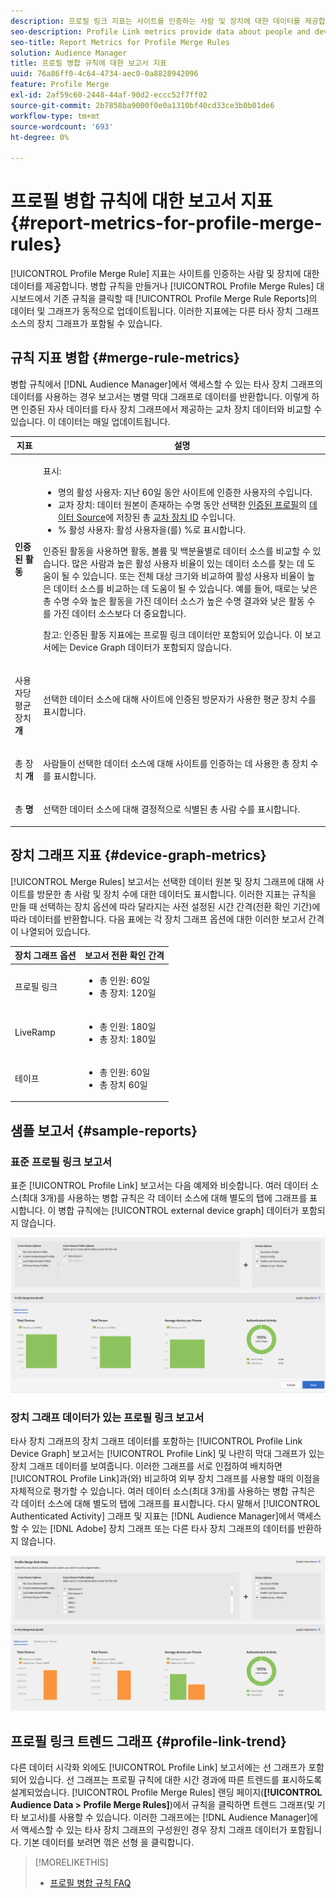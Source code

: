 ```yaml
---
description: 프로필 링크 지표는 사이트를 인증하는 사람 및 장치에 대한 데이터를 제공합니다. 프로필 링크의 데이터 및 그래프는 병합 규칙을 생성하거나 프로필 병합 규칙 대시보드에서 기존 규칙을 클릭할 때 동적으로 업데이트됩니다. 이러한 지표에는 다른 타사 장치 그래프 소스의 장치 그래프가 포함될 수 있습니다.
seo-description: Profile Link metrics provide data about people and devices that authenticate to your site. The data and graphs in Profile Link update dynamically as you create a merge rules or when you click an existing rule from the Profile Merge Rules dashboard. These metrics can include device graph from other third-party device graph sources.
seo-title: Report Metrics for Profile Merge Rules
solution: Audience Manager
title: 프로필 병합 규칙에 대한 보고서 지표
uuid: 76a86ff0-4c64-4734-aec0-0a8828942096
feature: Profile Merge
exl-id: 2af59c60-2448-44af-90d2-eccc52f7ff02
source-git-commit: 2b7858ba9000f0e0a1310bf40cd33ce3b0b01de6
workflow-type: tm+mt
source-wordcount: '693'
ht-degree: 0%

---
```


# 프로필 병합 규칙에 대한 보고서 지표 {#report-metrics-for-profile-merge-rules}

[!UICONTROL Profile Merge Rule] 지표는 사이트를 인증하는 사람 및 장치에 대한 데이터를 제공합니다. 병합 규칙을 만들거나 [!UICONTROL Profile Merge Rules] 대시보드에서 기존 규칙을 클릭할 때 [!UICONTROL Profile Merge Rule Reports]의 데이터 및 그래프가 동적으로 업데이트됩니다. 이러한 지표에는 다른 타사 장치 그래프 소스의 장치 그래프가 포함될 수 있습니다.

## 규칙 지표 병합 {#merge-rule-metrics}

병합 규칙에서 [!DNL Audience Manager]에서 액세스할 수 있는 타사 장치 그래프의 데이터를 사용하는 경우 보고서는 병렬 막대 그래프로 데이터를 반환합니다. 이렇게 하면 인증된 자사 데이터를 타사 장치 그래프에서 제공하는 교차 장치 데이터와 비교할 수 있습니다. 이 데이터는 매일 업데이트됩니다.

<table id="table_A7FB2F9804F84AC8A6DD05C0E6EE7555"> 
 <thead> 
  <tr> 
   <th colname="col1" class="entry"> 지표 </th> 
   <th colname="col2" class="entry"> 설명 </th> 
  </tr> 
 </thead>
 <tbody> 
  <tr> 
   <td colname="col1"> <p> <b><span class="wintitle"> 인증된 활동</span></b> </p> </td> 
   <td colname="col2"> <p>표시: </p> 
    <ul id="ul_7F7373919A4A49028EF4BF7B28D9F8E9"> 
     <li id="li_FE2F93C496D64ED8928B3E522C9585EA"> <span class="wintitle">명의 활성 사용자</span>: 지난 60일 동안 사이트에 인증한 사용자의 수입니다. </li> 
     <li id="li_60CFD26EE68B442683C0ED5FED1A79C8"> <span class="wintitle"> 교차 장치</span>: 데이터 원본이 존재하는 수명 동안 선택한 <a href="merge-rule-definitions.md"> 인증된 프로필</a>의 <a href="https://experienceleague.adobe.com/docs/audience-manager/user-guide/features/data-sources/manage-datasources.html?lang=ko"> 데이터 Source</a>에 저장된 총 <a href="merge-rules-start.md#create-data-source"> 교차 장치 ID</a> 수입니다. </li> 
     <li id="li_F2F07B6A326C4A18B79A0CF2C47D9677"> <span class="wintitle"> % 활성 사용자</span>: <span class="wintitle"> 활성 사용자</span>을(를) %로 표시합니다. </li> 
    </ul> <p> <span class="wintitle"> 인증된 활동</span>을 사용하면 활동, 볼륨 및 백분율별로 데이터 소스를 비교할 수 있습니다. 많은 사람과 높은 활성 사용자 비율이 있는 데이터 소스를 찾는 데 도움이 될 수 있습니다. 또는 전체 대상 크기와 비교하여 활성 사용자 비율이 높은 데이터 소스를 비교하는 데 도움이 될 수 있습니다. 예를 들어, 때로는 낮은 총 수명 수와 높은 활동을 가진 데이터 소스가 높은 수명 결과와 낮은 활동 수를 가진 데이터 소스보다 더 중요합니다. </p> <p> <p>참고: <span class="wintitle"> 인증된 활동</span> 지표에는 <span class="wintitle"> 프로필 링크</span> 데이터만 포함되어 있습니다. 이 보고서에는 <span class="wintitle"> Device Graph</span> 데이터가 포함되지 않습니다. </p> </p> </td> 
  </tr> 
  <tr> 
   <td colname="col1"> <p> 사용자당 평균 장치 <b><span class="wintitle">개</span></b> </p> </td> 
   <td colname="col2"> <p> 선택한 데이터 소스에 대해 사이트에 인증된 방문자가 사용한 평균 장치 수를 표시합니다. </p> </td> 
  </tr> 
  <tr> 
   <td colname="col1"> <p> 총 장치 <b><span class="wintitle">개</span></b> </p> </td> 
   <td colname="col2"> <p>사람들이 선택한 데이터 소스에 대해 사이트를 인증하는 데 사용한 총 장치 수를 표시합니다. </p> </td> 
  </tr> 
  <tr> 
   <td colname="col1"> <p> 총 <b><span class="wintitle">명</span></b> </p> </td> 
   <td colname="col2"> <p>선택한 데이터 소스에 대해 결정적으로 식별된 총 사람 수를 표시합니다. </p> </td> 
  </tr> 
 </tbody> 
</table>

## 장치 그래프 지표 {#device-graph-metrics}

[!UICONTROL Merge Rules] 보고서는 선택한 데이터 원본 및 장치 그래프에 대해 사이트를 방문한 총 사람 및 장치 수에 대한 데이터도 표시합니다. 이러한 지표는 규칙을 만들 때 선택하는 장치 옵션에 따라 달라지는 사전 설정된 시간 간격(전환 확인 기간)에 따라 데이터를 반환합니다. 다음 표에는 각 장치 그래프 옵션에 대한 이러한 보고서 간격이 나열되어 있습니다.

<table id="table_038983EBC71F4A55BBCA99212AC5DEE6"> 
 <thead> 
  <tr> 
   <th colname="col1" class="entry"> 장치 그래프 옵션 </th> 
   <th colname="col2" class="entry"> 보고서 전환 확인 간격 </th> 
  </tr>
 </thead>
 <tbody> 
  <tr> 
   <td colname="col1"> <p><span class="wintitle"> 프로필 링크</span> </p> </td> 
   <td colname="col2"> <p> 
     <ul id="ul_B2FF2341573840549FFB96579F537082"> 
      <li id="li_B37323C2F2434F41B407500AC5C15447">총 인원: 60일 </li> 
      <li id="li_08D911224A60418BBB3CFB4E70CE73D4">총 장치: 120일 </li> 
     </ul> </p> </td> 
  </tr> 
  <tr> 
   <td colname="col1"> <p><span class="wintitle"> LiveRamp</span> </p> </td> 
   <td colname="col2"> <p> 
     <ul id="ul_2772F3AD7E1440789B635794ECDE8DFB"> 
      <li id="li_1432363829D64615B1D349A3722D6268">총 인원: 180일 </li> 
      <li id="li_D5C0E3CE92524B54BBD36C73A326292B">총 장치: 180일 </li> 
     </ul> </p> </td> 
  </tr> 
  <tr> 
   <td colname="col1"> <p><span class="wintitle"> 테이프</span> </p> </td> 
   <td colname="col2"> <p> 
     <ul id="ul_274529DB58E6442E95C6AD89BECB1362"> 
      <li id="li_67102211A72A4E47AACFE5E369793C17">총 인원: 60일 </li> 
      <li id="li_3E8F3DA6A7B5487895A626674DA363A5">총 장치 60일 </li> 
     </ul> </p> </td> 
  </tr> 
 </tbody> 
</table>

## 샘플 보고서 {#sample-reports}

### 표준 프로필 링크 보고서

표준 [!UICONTROL Profile Link] 보고서는 다음 예제와 비슷합니다. 여러 데이터 소스(최대 3개)를 사용하는 병합 규칙은 각 데이터 소스에 대해 별도의 탭에 그래프를 표시합니다. 이 병합 규칙에는 [!UICONTROL external device graph] 데이터가 포함되지 않습니다.

![](assets/profile-link-metrics.png)

### 장치 그래프 데이터가 있는 프로필 링크 보고서

타사 장치 그래프의 장치 그래프 데이터를 포함하는 [!UICONTROL Profile Link Device Graph] 보고서는 [!UICONTROL Profile Link] 및 나란히 막대 그래프가 있는 장치 그래프 데이터를 보여줍니다. 이러한 그래프를 서로 인접하여 배치하면 [!UICONTROL Profile Link]과(와) 비교하여 외부 장치 그래프를 사용할 때의 이점을 자체적으로 평가할 수 있습니다. 여러 데이터 소스(최대 3개)를 사용하는 병합 규칙은 각 데이터 소스에 대해 별도의 탭에 그래프를 표시합니다. 다시 말해서 [!UICONTROL Authenticated Activity] 그래프 및 지표는 [!DNL Audience Manager]에서 액세스할 수 있는 [!DNL Adobe] 장치 그래프 또는 다른 타사 장치 그래프의 데이터를 반환하지 않습니다.

![](assets/profile-link-graph.png)

## 프로필 링크 트렌드 그래프 {#profile-link-trend}

다른 데이터 시각화 외에도 [!UICONTROL Profile Link] 보고서에는 선 그래프가 포함되어 있습니다. 선 그래프는 프로필 규칙에 대한 시간 경과에 따른 트렌드를 표시하도록 설계되었습니다. [!UICONTROL Profile Merge Rules] 랜딩 페이지(**[!UICONTROL Audience Data > Profile Merge Rules]**)에서 규칙을 클릭하면 트렌드 그래프(및 기타 보고서)를 사용할 수 있습니다. 이러한 그래프에는 [!DNL Audience Manager]에서 액세스할 수 있는 타사 장치 그래프의 구성원인 경우 장치 그래프 데이터가 포함됩니다. 기본 데이터를 보려면 꺾은 선형 을 클릭합니다.

>[!MORELIKETHIS]
>
>* [프로필 병합 규칙 FAQ](../../faq/faq-profile-merge.md)
